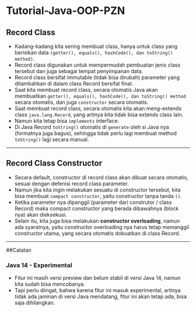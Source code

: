 # Tutorial-Java-OOP-PZN
## Record Class
* Kadang-kadang kita sering membuat class, hanya untuk class yang berisikan data `(getter(), equals(), hashCode(), dan toString() method)`.
* Record class digunakan untuk mempermudah pembuatan jenis class tersebut dan juga sebagai tempat penyimpanan data.
* Record class bersifat immutable (tidak bisa dirubah) parameter yang ditambahkan di dalam class Record bersifat final.
* Saat kita membuat record class, secara otomatis Java akan membuatkan `getter(), equals(), hashCode(), dan toString() method` secara otomatis, dan juga `constructor` secara otomatis.
* Saat membuat record class, secara otomatis kita akan meng-extends class `java.lang.Record`, yang artinya kita tidak bisa extends class lain.
* Namun kita tetap bisa `implements` interface.
* Di Java Record `toString()` otomatis di `generate` oleh si Java nya (formatnya juga bagus), sehingga tidak perlu lagi membuat method `toString()` lagi secara manual.

---

## Record Class Constructor
* Secara default, constructor di record class akan dibuat secara otomatis, sesuai dengan defenisi record class parameter.
* Namun jika kita ingin melakukan sesuatu di constructor tersebut, kita bisa membuat `compact constructor`, yaitu constructor tanpa tanda `()`.
* Ketika parameter nya dipanggil (parameter dari construtor / class Record) maka compact constructor yang berada dibawahnya (block nya) akan dieksekusi. 
* Selain itu, kita juga bisa melakukan **constructor overloading**, namun ada syaratnya, yaitu constructor overloading nya harus tetap memanggil constructor utama, yang secara otomatis dobuatkan di class Record.

---

##Catatan
### Java 14 - Experimental
* Fitur ini masih versi preview dan belum stabil di versi Java 14, namun kita sudah bisa mencobanya.
* Tapi perlu diingat, bahwa karena fitur ini masuk experimental, artinya tidak ada jaminan di versi Java mendatang, fitur ini akan tetap ada, bisa saja dihilangkan.